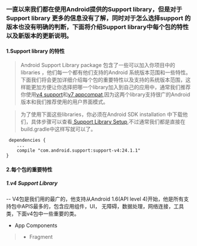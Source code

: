 ### 一直以来我们都在使用Android提供的Support library，但是对于Support library 更多的信息没有了解，同时对于怎么选择support 的版本也没有明确的判断，下面将介绍Support library中每个包的特性以及新版本的更新说明。


#### 1.Support library 的特性

>Android Support Library package 包含了一些可以加入你项目中的libraries ，他们每一个都有他们支持的Android 系统版本范围和一些特性。
下面我们将会更加详细介绍每个包的重要特性以及支持的系统版本范围，这样能更加方便让你选择把哪一个library加入到自己的应用中，通常我们推荐你使用[v4 support](https://developer.android.com/topic/libraries/support-library/features.html#v4)和[v7 appcompat](https://developer.android.com/topic/libraries/support-library/features.html#v7-appcompat),因为这两个library支持很广的Android版本和我们推荐使用的用户界面模式。

>为了使用下面这些libraries，你必须在Android SDK installation 中下载他们，具体步骤可以查看[ Support Library Setup](https://developer.android.com/topic/libraries/support-library/setup.html#download),不过通常我们都是直接在build.gradle中这样写就可以了。

	 dependencies {
	    ...
	    compile "com.android.support:support-v4:24.1.1"
	}




#### 2.每个包的重要特性

##### 1.v4 Support Library
--
V4包是我们用的最广的，他支持从Android 1.6(API level 4)开始，他是所有支持包中APIS最多的，包含应用组件，UI， 无障碍，数据处理，网络连接，工具类，下面v4包中一些重要的类。

+ App Components
> + Fragment  